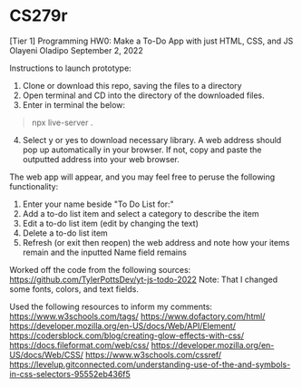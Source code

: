 # CS279r
[Tier 1] Programming HW0: Make a To-Do App with just HTML, CSS, and JS
Olayeni Oladipo
September 2, 2022

Instructions to launch prototype:

1) Clone or download this repo, saving the files to a directory
2) Open terminal and CD into the directory of the downloaded files.
3) Enter in terminal the below:
> npx live-server .
4) Select y or yes to download necessary library.
A web address should pop up automatically in your browser.
If not, copy and paste the outputted address into your web browser. 

The web app will appear, and you may feel free to peruse the following functionality:
1) Enter your name beside "To Do List for:"
2) Add a to-do list item and select a category to describe the item
3) Edit a to-do list item (edit by changing the text)
4) Delete a to-do list item
5) Refresh (or exit then reopen) the web address and note how your items remain and the inputted Name field remains


Worked off the code from the following sources:
https://github.com/TylerPottsDev/yt-js-todo-2022
Note: That I changed some fonts, colors, and text fields.

Used the following resources to inform my comments:
https://www.w3schools.com/tags/
https://www.dofactory.com/html/
https://developer.mozilla.org/en-US/docs/Web/API/Element/
https://codersblock.com/blog/creating-glow-effects-with-css/ 
https://docs.fileformat.com/web/css/
https://developer.mozilla.org/en-US/docs/Web/CSS/
https://www.w3schools.com/cssref/
https://levelup.gitconnected.com/understanding-use-of-the-and-symbols-in-css-selectors-95552eb436f5